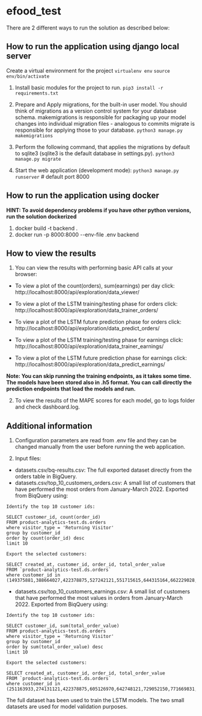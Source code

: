 # efood_test

There are 2 different ways to run the solution as described below: 

## How to run the application using django local server

Create a virtual environment for the project
`virtualenv env`
`source env/bin/activate`


1) Install basic modules for the project to run.
`pip3 install -r requirements.txt`

2) Prepare and Apply migrations, for the built-in user model.
You should think of migrations as a version control system for your database schema. 
makemigrations is responsible for packaging up your model changes into individual migration files - analogous to commits
migrate is responsible for applying those to your database.
`python3 manage.py makemigrations`

3) Perform the following command, that applies the migrations by default to sqlite3 (sqlite3 is the default database in settings.py).
`python3 manage.py migrate`

4) Start the web application (development mode):
`python3 manage.py runserver` # default port 8000

## How to run the application using docker

**HINT: To avoid dependency problems if you have other python versions, run the solution dockerized**
1) docker build -t backend .
2) docker run -p 8000:8000 --env-file .env backend

## How to view the results
1) You can view the results with performing basic API calls at your browser:

- To view a plot of the count(orders), sum(earnings) per day click:  http://localhost:8000/api/exploration/data_viewer/

- To view a plot of the LSTM training/testing phase for orders click: http://localhost:8000/api/exploration/data_trainer_orders/
- To view a plot of the LSTM future prediction phase for orders click: http://localhost:8000/api/exploration/data_predict_orders/

- To view a plot of the LSTM training/testing phase for earnings click: http://localhost:8000/api/exploration/data_trainer_earnings/
- To view a plot of the LSTM future prediction phase for earnings click: http://localhost:8000/api/exploration/data_predict_earnings/

**Note: You can skip running the training endpoints, as it takes some time. The models have been stored also in .h5 format. 
You can call directly the prediction endpoints that load the models and run.**  

2) To view the results of the MAPE scores for each model, go to logs folder and check dashboard.log.


## Additional information
1) Configuration parameters are read from .env file and they can be changed manually from the user before running the web application.

2) Input files:
- datasets.csv/bq-results.csv: The full exported dataset directly from the orders table in BigQuery.
- datasets.csv/top_10_customers_orders.csv: A small list of customers that have performed the most orders from January-March 2022. Exported from BiqQuery using:

```
Identify the top 10 customer ids:

SELECT customer_id, count(order_id)
FROM product-analytics-test.ds.orders
where visitor_type = 'Returning Visitor' 
group by customer_id
order by count(order_id) desc
limit 10
```

```
Export the selected customers:

SELECT created_at, customer_id, order_id, total_order_value 
FROM `product-analytics-test.ds.orders`
where customer_id in (149375881,388664027,422378875,527242121,551715615,644315164,662229028,706537722,839511663,891671091)
```
- datasets.csv/top_10_customers_earnings.csv: A small list of customers that have performed the most values in orders from January-March 2022. Exported from BiqQuery using:

```
Identify the top 10 customer ids:

SELECT customer_id, sum(total_order_value)
FROM product-analytics-test.ds.orders
where visitor_type = 'Returning Visitor' 
group by customer_id
order by sum(total_order_value) desc
limit 10
```

```
Export the selected customers:

SELECT created_at, customer_id, order_id, total_order_value 
FROM `product-analytics-test.ds.orders`
where customer_id in (251163933,274131121,422378875,605126970,642748121,729052150,771669831,813139442,855149500,993537497)
```

The full dataset has been used to train the LSTM models. The two small datasets are used for model validation purposes.



